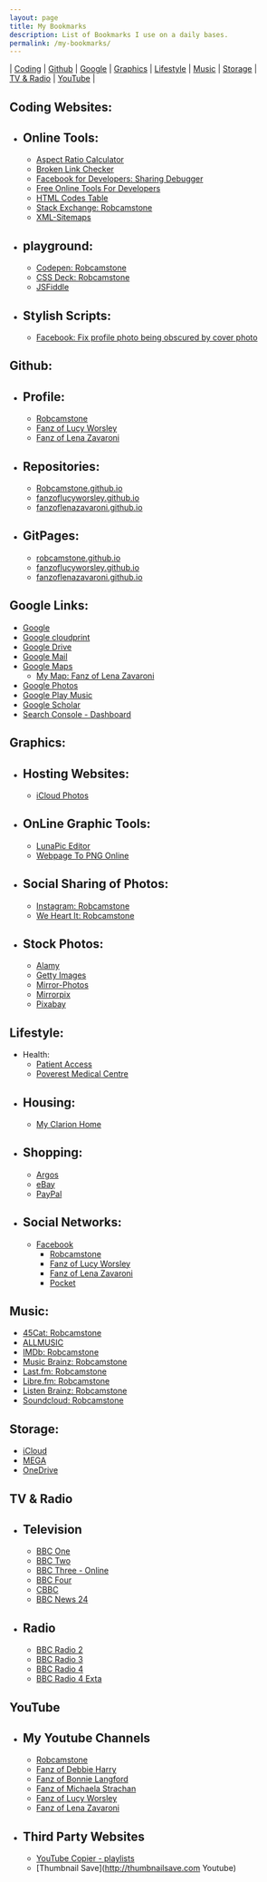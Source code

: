 ```yaml
---
layout: page
title: My Bookmarks
description: List of Bookmarks I use on a daily bases.
permalink: /my-bookmarks/
---
```


| [Coding](#coding-websites) | [Github](#github) | [Google](#google-links) | [Graphics](#graphics) | [Lifestyle](#lifestyle) | [Music](#music) | [Storage](#storage) | [TV&nbsp;&&nbsp;Radio](#tv--radio) | [YouTube](#youtube) |

## Coding Websites:
* ## Online Tools:
   * [Aspect Ratio Calculator](https://calculateaspectratio.com)
   * [Broken Link Checker](http://www.brokenlinkcheck.com)
   * [Facebook for Developers: Sharing Debugger](https://developers.facebook.com/tools/debug/sharing)
   * [Free Online Tools For Developers](https://www.freeformatter.com)
   * [HTML Codes Table](https://www.ascii.cl/htmlcodes.htm)
   * [Stack Exchange: Robcamstone](https://stackexchange.com/users/11999151/robcamstone)
   * [XML-Sitemaps](https://www.xml-sitemaps.com)
* ## playground:
   * [Codepen: Robcamstone](https://codepen.io/Robcamstone)
   * [CSS Deck: Robcamstone](http://cssdeck.com/user/Robcamstone)
   * [JSFiddle](https://jsfiddle.net)
* ## Stylish Scripts:
   * [Facebook: Fix profile photo being obscured by cover photo]()

## Github:
* ## Profile:
   * [Robcamstone](https://github.com/Robcamstone)
   * [Fanz of Lucy Worsley](https://github.com/FanzOfLucyWorsley)
   * [Fanz of Lena Zavaroni](https://github.com/FanzOfLenaZavaroni)
* ## Repositories:
   * [Robcamstone.github.io](https://github.com/Robcamstone/Robcamstone.github.io)
   * [fanzoflucyworsley.github.io](https://github.com/FanzOfLucyWorsley/fanzoflucyworsley.github.io)
   * [fanzoflenazavaroni.github.io](https://github.com/FanzOfLenaZavaroni/fanzoflenazavaroni.github.io)
* ## GitPages:
   * [robcamstone.github.io](https://robcamstone.github.io)
   * [fanzoflucyworsley.github.io](https://fanzoflucyworsley.github.io)
   * [fanzoflenazavaroni.github.io](https://fanzoflenazavaroni.github.io)

## Google Links:
* [Google](https://www.google.com/?gfe_rd=cr&dcr=0&ei=bzHaWeOpIsmT8QfX1I2wDQ&gws_rd=cr&fg=1)
* [Google cloudprint](https://www.google.com/cloudprint/#printers)
* [Google Drive](https://drive.google.com/drive)
* [Google Mail](http://gmail.com)
* [Google Maps](https://www.google.co.uk/maps)
   * [My Map: Fanz of Lena Zavaroni](https://www.google.com/maps/d/u/0/viewer?hl=en&mid=1D1D0ERV_FQMNb9XZzJ-J3yUlK8aI4vhI&ll=55.94167604031339%2C-4.793413585008807&z=19)
* [Google Photos](https://photos.google.com)
* [Google Play Music](https://play.google.com/music/listen?authuser&u=0#/albums)
* [Google Scholar](https://scholar.google.com)
* [Search Console - Dashboard](https://www.google.com/webmasters/tools/dashboard?hl=en&authuser=0&siteUrl=https://fanzoflenazavaroni.github.io)

## Graphics:
* ## Hosting Websites:
   * [iCloud Photos](https://www.icloud.com#photos)
* ## OnLine Graphic Tools:
   * [LunaPic Editor](https://www169.lunapic.com/edito)
   * [Webpage To PNG Online](http://www.pdfconvertonline.com/webpage-to-png-online.html)
* ## Social Sharing of Photos:
   * [Instagram: Robcamstone](https://www.instagram.com/robcamstone)
   * [We Heart It: Robcamstone](https://weheartit.com/Robcamstone)
* ## Stock Photos:
   * [Alamy](http://www.alamy.com)
   * [Getty Images](http://www.gettyimages.co.uk)
   * [Mirror-Photos](http://www.mirror-photos.co.uk)
   * [Mirrorpix](https://www.mirrorpix.com)
   * [Pixabay](https://pixabay.com/en/users/Robcamstone-8863342)

## Lifestyle:
* Health:
   * [Patient Access](https://www.patientaccess.com)
   * [Poverest Medical Centre](http://www.poverestmedicalcentre.co.uk)
* ## Housing:
   * [My Clarion Home](https://www.myclarionhome.com)
* ## Shopping:
   * [Argos](http://www.argos.co.uk)
   * [eBay](http://ebay.co.uk)
   * [PayPal](http://paypal.co.uk)
* ## Social Networks:
   * [Facebook](https://www.facebook.com)
      * [Robcamstone](https://www.facebook.com/robertstonebanks)
      * [Fanz of Lucy Worsley](https://www.facebook.com/fanzoflucyworsley)
      * [Fanz of Lena Zavaroni](https://www.facebook.com/fanzoflenazavaroni)
      * [Pocket](https://getpocket.com)

## Music:
   * [45Cat: Robcamstone](http://www.45worlds.com/m/robcamstone)
   * [ALLMUSIC](https://www.allmusic.com/profile/robcamstone)
   * [IMDb: Robcamstone](http://www.imdb.com/user/ur29493739)
   * [Music Brainz: Robcamstone](https://musicbrainz.org/user/Robcamstone)
   * [Last.fm: Robcamstone](https://www.last.fm/user/Robcamstone)
   * [Libre.fm: Robcamstone](https://libre.fm/user/Robcamstone)
   * [Listen Brainz: Robcamstone](https://listenbrainz.org/user/Robcamstone)
   * [Soundcloud: Robcamstone](https://soundcloud.com/robcamstone)

## Storage:
   * [iCloud](https://www.icloud.com)
   * [MEGA](https://mega.nz)
   * [OneDrive](http://onedrive.live.com)

## TV & Radio
* ## Television
   * [BBC One](http://www.bbc.co.uk/bbcone/programmes/schedules/london)
   * [BBC Two](http://www.bbc.co.uk/bbctwo/programmes/schedules/england)
   * [BBC Three - Online](http://www.bbc.co.uk/bbcthree)
   * [BBC Four](http://www.bbc.co.uk/bbcfour/programmes/schedules)
   * [CBBC](http://www.bbc.co.uk/cbbc/programmes/schedules)
   * [BBC News 24](http://www.bbc.co.uk/bbcnews/programmes/schedules)
* ## Radio
   * [BBC Radio 2](http://www.bbc.co.uk/radio2/programmes/schedules)
   * [BBC Radio 3](http://www.bbc.co.uk/radio3/programmes/schedules)
   * [BBC Radio 4](http://www.bbc.co.uk/radio4/programmes/schedules)
   * [BBC Radio 4 Exta](http://www.bbc.co.uk/radio4extra/programmes/schedules)

## YouTube
* ## My Youtube Channels
   * [Robcamstone](https://www.youtube.com/channel/UCxGas6kcIvNZVIpZfTPKLug)
   * [Fanz of Debbie Harry](https://www.youtube.com/channel/UCdwGG86mU96jvORZiXdiuyw)
   * [Fanz of Bonnie Langford](https://www.youtube.com/channel/UCOkMlk-r6RflBEMiEW8Xyqg)
   * [Fanz of Michaela Strachan](https://www.youtube.com/channel/UC-k-NxlJ33NqfwKsF2JItAQ)
   * [Fanz of Lucy Worsley](https://www.youtube.com/channel/UC8L4vWvQV3MUu8FrQqGiYvA)
   * [Fanz of Lena Zavaroni](https://www.youtube.com/channel/UCTcpqllbI3ir8AlUT3RnO_g)
* ## Third Party Websites
   * [YouTube Copier - playlists](https://ctrlq.org/youtube/playlists)
   * [Thumbnail Save](http://thumbnailsave.com Youtube)

